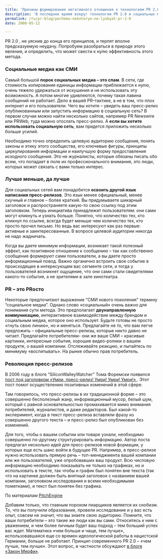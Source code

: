 ```yaml
---
title: 'Причины формирования негативного отношения к технологиям PR 2.0'
description: 'В последнее время вокруг технологии PR 2.0 и социальных медиа начинает сгущаться какой-то малопонятный негатив. Как показывает опыт, чаще всего этот негатив обусловлен только тем, что люди берутся заниматься PR 2.0 , не уяснив до конца его принципов, и терпят вполне предсказуемую неудачу.'
permalink: /ru/pr-blog/pochemu-nekotorye-ne-lyubyat-pr-2-0
date: 2008-05-12

---
```


PR 2.0 , не уяснив до конца его принципов, и терпят вполне предсказуемую неудачу. Попробуем разобраться в природе этого явления, и определить, что может свести к нулю эффективность этого метода.

<h3>Социальные медиа как СМИ</h3>

Самый большой <strong>порок социальных медиа – это спам</strong>. В сети, где стоимость копирования единицы информации приближается к нулю, очень тяжело удержаться от искушения и не  использовать эту возможность. А потом многие удивляются, почему такая лавина сообщений не работает. Дело в вашей PR–тактике, а не в том, что плох интернет и его пользователи. Чего вы хотите – увидеть ваш пресс-релиз опубликованным или запустить информацию в социальную сеть? В первом случае можно найти несколько сайтов, например PR Newswire или PRWeb, туда можно отослать пресс-релиз. А <strong>если вы хотите использовать социальную сеть</strong>, вам придется приложить несколько больше усилий.

Необходимо точно определить целевую аудиторию сообщения, понять законы и этику этого сообщества, его ключевые фигуры, принципы циркулирования информации и наилучшую форму предоставления исходного сообщения. Это не журналисты, которые  обязаны писать обо всем, что попадает в поле их профессионального внимания, это люди, которых может связать с вами только интерес.

<h3>Лучше меньше, да лучше</h3>

Для социальных сетей вам понадобится <strong>освоить другой язык написания пресс-релизов</strong>. Это язык менее официальный, менее скучный и главное – более краткий. Вы придумываете шикарный заголовок и распространяете какую-то свою ссылку под этим заголовком. Теперь инициатива принадлежит пользователям: они сами могут кликнуть и узнать больше. Понятно, что количество тех, кто кликнул по ссылке, всегда будет меньше чем количество тех, кто просто прочел письмо. Но ведь вас интересуют как раз первые: активные и заинтересованные. В вопросе целевой аудитории никогда не надо жадничать.

Когда вы даете минимум информации, возникает такой полезный эффект, как позитивное отношение к сообщению – так как собственно сообщение формируют сами пользователи, а вы даете просто информационный повод. Важно органично встроить свое событие в происходящее в интересующем вас сегменте сети, и тогда у пользователей возникнет ощущение, что они сами стали свидетелями какого-то события, а не зрителями в зале кинотеатра.

<h3>PR – это PRосто</h3>

Некоторые предпочитают выражение "СМИ нового поколения" термину  “социальное медиа”.  Однако слово «социальный» очень важно для понимания сути метода. Это предполагает <strong>двунаправленную коммуникацию</strong>, интерактивное взаимодействие между брендом и социальным медиа, которое оно использует. Будьте готовы не просто «гнуть свою линию», но и меняться. Предлагайте не то, что вам легче предложить – официальные пресс-релизы, которые никто давно не читает. Предлагайте потребителям-  они же ваше СМИ – красивые картинки, интересные события, хорошие видео-ролики о вашем продукте, о вашей компании. Отслеживайте реакцию, и пытайтесь по минимуму «воспитывать». На рынке обычно прав потребитель.

<h3>Революция пресс-релизов</h3>

В 2006 году в блоге “SiliconWalleyWatcher” Тома Форемски появился <a href="https://www.siliconvalleywatcher.com/mt/archives/2006/02/die_press_relea.php">пост под заголовком «Умри, пресс-релиз! Умри! Умри! Умри!» </a>. Этот пост помог осуществлению позитивных изменений в этой сфере.

Там говорилось, что пресс-релизы в их традиционной форме – это совершенно бесполезный жанр, информационный мусор, белый шум, который с равной основательностью промахивается мимо внимания потребителей, журналистов, и даже редакторов. Был какой-то эксперимент, когда в текст пресс-релиза вставляли фразу из совершенно другого текста – и пресс-релиз был опубликован без изменений.

Для того, чтобы о вашем событии или товаре узнали, необходимо совершенно по-другому структурировать информацию. Автор поста предлагал несколько идей для пресс-релизов новой формации, у которых еще есть шанс войти в будущее PR. Например, в пресс-релизе нужно использовать прямую речь – топ-менеджмента вашей компании или же пользователей, уже опробовавших ваш продукт. Всю числовую информацию необходимо показывать не только на графиках, но и использовать в тексте, так чтобы и график был понятен вне текста (так что на картинке должен быть внятный заголовок с названием вашей компании, заголовком исследования и всеми необходимыми пометками), и текст был понятен без графика.

По материалам <a href="https://pitchengine.blogspot.com/2008/05/why-social-media-pr-gets-bad-rap.html">PitchEngine</a>

Добавим только, что главным пороком пиарщиков является их снобизм. То, что вы получили образование, провели исследование и у вас есть опыт, совсем не значит, что вы знаете свою аудиторию. Помните, что ваши потребители – это такие же люди как вы сами. Относитесь к ним с уважением, и чем более личным будет ваш подход – тем больший успех вас ждет. Математика «чем больше и чаще, тем лучше», использовавшаяся еще со времен идеологической работы в нацистской Германии, больше не работает. Принцип современного PR 2.0 – «чем лучше, тем лучше».  Этот вопрос, в частности обсуждают <a href="https://tpemurphy.com/blog/?p=257">в блоге «Закон Мерфи»</a>.


